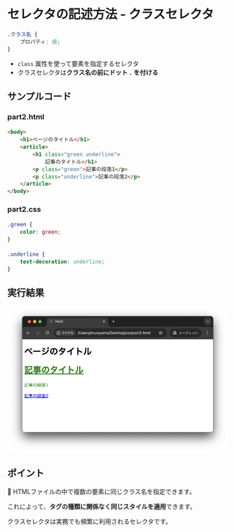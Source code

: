 # セレクタの記述方法 - クラスセレクタ

```css
.クラス名 {
    プロパティ: 値;
}
```

+ `class` 属性を使って要素を指定するセレクタ
+ クラスセレクタは**クラス名の前にドット `.` を付ける**

## サンプルコード

### part2.html

```html
<body>
    <h1>ページのタイトル</h1>
    <article>
        <h1 class="green underline">
            記事のタイトル</h1>
        <p class="green">記事の段落1</p>
        <p class="underline">記事の段落2</p>
    </article>
</body>
```

### part2.css

```css
.green {
    color: green;
}

.underline {
    text-decoration: underline;
}
```

## 実行結果

![](https://raw.githubusercontent.com/murayama333/md2slide/refs/heads/main/md/css/part2/img/04.png)

## ポイント

💬 HTMLファイルの中で複数の要素に同じクラス名を指定できます。

これによって、**タグの種類に関係なく同じスタイルを適用**できます。

クラスセレクタは実務でも頻繁に利用されるセレクタです。
